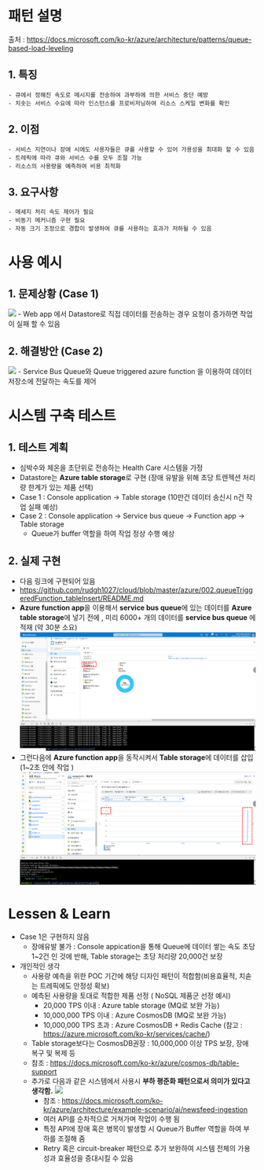 # 패턴 설명
 출처 : https://docs.microsoft.com/ko-kr/azure/architecture/patterns/queue-based-load-leveling
 
## 1. 특징
    - 큐에서 정해진 속도로 메시지를 전송하여 과부하에 의한 서비스 중단 예방
    - 치솟는 서비스 수요에 따라 인스턴스를 프로비저닝하여 리소스 스케일 변화를 확인
    
## 2. 이점
    - 서비스 지연이나 장애 시에도 사용자들은 큐를 사용할 수 있어 가용성을 최대화 할 수 있음
    - 트레픽에 따라 큐와 서비스 수를 모두 조절 가능
    - 리소스의 사용량을 예측하여 비용 최적화
    
## 3. 요구사항
    - 메세지 처리 속도 제어가 필요
    - 비동기 메커니즘 구현 필요
    - 자동 크기 조정으로 경합이 발생하여 큐를 사용하는 효과가 저하될 수 있음

# 사용 예시

## 1. 문제상황 (Case 1)
<img src="https://docs.microsoft.com/ko-kr/azure/architecture/patterns/_images/queue-based-load-leveling-overwhelmed.png"></img>
    - Web app 에서 Datastore로 직접 데이터를 전송하는 경우 요청이 증가하면 작업이 실패 할 수 있음
   
## 2. 해결방안 (Case 2)
<img src="https://docs.microsoft.com/ko-kr/azure/architecture/patterns/_images/queue-based-load-leveling-function.png"></img>
    - Service Bus Queue와 Queue triggered azure function 을 이용하여 데이터 저장소에 전달하는 속도를 제어
   
# 시스템 구축 테스트
## 1. 테스트 계획
- 심박수와 체온을 초단위로 전송하는 Health Care 시스템을 가정
- Datastore는 **Azure table storage**로 구현 (장애 유발을 위해 초당 트렌젝션 처리량 한계가 있는 제품 선택)
- Case 1 : Console application -> Table storage (10만건 데이터 송신시 n건 작업 실패 예상)
- Case 2 : Console application -> Service bus queue -> Function app -> Table storage
  - Queue가 buffer 역할을 하여 작업 정상 수행 예상

## 2. 실제 구현
- 다음 링크에 구현되어 있음
- https://github.com/rudgh1027/cloud/blob/master/azure/002.queueTriggeredFunction_tableInsert/README.md
- **Azure function app**을 이용해서 **service bus queue**에 있는 데이터를 **Azure table storage**에 넣기 전에 , 미리 6000+ 개의 데이터를 **service bus queue** 에 적재 (약 30분 소요)
<img src="../img/loadLeveling_queueCount.png"></img>
- 그런다음에 **Azure function app**을 동작시켜서 **Table storage**에 데이터를 삽입 (1~2초 안에 작업 )
<img src="../img/loadLeveling_tableMetric.png"></img>
# Lessen & Learn
- Case 1은 구현하지 않음
  - 장애유발 불가 : Console appication을 통해 Queue에 데이터 쌓는 속도 초당 1~2건 인 것에 반해, Table storage는 초당 처리량 20,000건 보장
- 개인적인 생각
  - 사용량 예측을 위한 POC 기간에 해당 디자인 패턴이 적합함(비용효율적, 치솓는 트레픽에도 안정성 확보)
  - 예측된 사용량을 토대로 적합한 제품 선정 ( NoSQL 제품군 선정 예시)
    - 20,000 TPS 이내 : Azure table storage (MQ로 보완 가능)
    - 10,000,000 TPS 이내 : Azure CosmosDB  (MQ로 보완 가능)
    - 10,000,000 TPS 초과 : Azure CosmosDB + Redis Cache  (참고 : https://azure.microsoft.com/ko-kr/services/cache/)
  - Table storage보다는 CosmosDB권장 : 10,000,000 이상 TPS 보장, 장애 복구 및 복제 등 
  - 참조 : https://docs.microsoft.com/ko-kr/azure/cosmos-db/table-support
  - 추가로 다음과 같은 시스템에서 사용시 **부하 평준화 패턴으로서 의미가 있다고 생각함.**
   <img src="https://docs.microsoft.com/ko-kr/azure/architecture/example-scenario/ai/media/mass-ingestion-newsfeeds-architecture.png"></img>
    - 참조 : https://docs.microsoft.com/ko-kr/azure/architecture/example-scenario/ai/newsfeed-ingestion
    - 여러 API를 순차적으로 거쳐가며 작업이 수행 됨
    - 특정 API에 장애 혹은 병목이 발생할 시 Queue가 Buffer 역할을 하여 부하를 조절해 줌
    - Retry 혹은 circuit-breaker 패턴으로 추가 보완하여 시스템 전체의 가용성과 효율성을 증대시킬 수 있음
  
